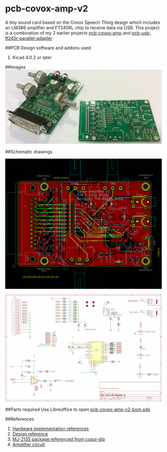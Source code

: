 # pcb-covox-amp-v2
A tiny sound card based on the Covox Speech Thing design which includes an LM386 amplifier and FT245RL chip to receive data via USB. This project is a combination of my 2 earlier projects [pcb-covox-amp](https://github.com/yeokm1/pcb-covox-amp) and [pcb-usb-ft245r-parallel-adapter](https://github.com/yeokm1/pcb-usb-ft245r-parallel-adapter)

##PCB Design software and addons used

1. Kicad 4.0.2 or later

##Images
![Screen](images/front.jpg)

##Schematic drawings

![Screen](images/board.png)

![Screen](images/schematic.png)

##Parts required
Use Libreoffice to open [pcb-covox-amp-v2-bom.ods](pcb-covox-amp-bom-v2.ods)

##References
1. [Hardware implementation references](https://blog.frantovo.cz/c/307/DAC%20%28zvukov%C3%A1%20karta%29%20pro%20LPT%20port%20a.k.a.%20Covox)
2. [Design reference](http://kb.gr8bit.ru/KB0010/GR8BIT-KB0010-Adding-multimedia-capability-covox-device.html)
3. [MJ-2135 package referenced from coqui-dip](https://github.com/open-eie/coqui-dip)
4. [Amplifier circuit](http://www.circuitbasics.com/build-a-great-sounding-audio-amplifier-with-bass-boost-from-the-lm386/)
